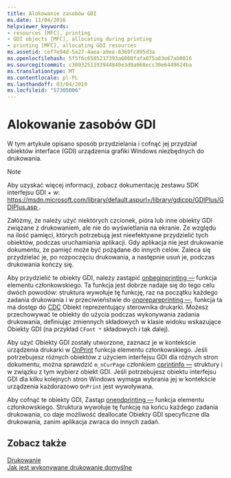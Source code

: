 ```yaml
---
title: Alokowanie zasobów GDI
ms.date: 11/04/2016
helpviewer_keywords:
- resources [MFC], printing
- GDI objects [MFC], allocating during printing
- printing [MFC], allocating GDI resources
ms.assetid: cef7e94d-5a27-4aea-a9ee-8369fc895d3a
ms.openlocfilehash: 5f5f6c6585217393a6008fafa875a83e67ab8016
ms.sourcegitcommit: c3093251193944840e3d0a068ecc30e6449624ba
ms.translationtype: MT
ms.contentlocale: pl-PL
ms.lasthandoff: 03/04/2019
ms.locfileid: "57305006"
---
```

# <a name="allocating-gdi-resources"></a>Alokowanie zasobów GDI

W tym artykule opisano sposób przydzielania i cofnąć jej przydział obiektów interface (GDI) urządzenia grafiki Windows niezbędnych do drukowania.

> [!NOTE]
>  Aby uzyskać więcej informacji, zobacz dokumentację zestawu SDK interfejsu GDI + w: [ https://msdn.microsoft.com/library/default.aspurl=/library/gdicpp/GDIPlus/GDIPlus.asp ](https://msdn.microsoft.com/library/default.aspurl=/library/gdicpp/gdiplus/gdiplus.asp).

Załóżmy, że należy użyć niektórych czcionek, pióra lub inne obiekty GDI związane z drukowaniem, ale nie do wyświetlania na ekranie. Ze względu na ilość pamięci, których potrzebują jest nieefektywne przydzielić tych obiektów, podczas uruchamiania aplikacji. Gdy aplikacja nie jest drukowanie dokumentu, że pamięć może być pożądane do innych celów. Zaleca się przydzielać je, po rozpoczęciu drukowania, a następnie usuń je, podczas drukowania kończy się.

Aby przydzielić te obiekty GDI, należy zastąpić [onbeginprinting —](../mfc/reference/cview-class.md#onbeginprinting) funkcja elementu członkowskiego. Ta funkcja jest dobrze nadaje się do tego celu dwóch powodów: struktura wywołuje tę funkcję, raz na początku każdego zadania drukowania i w przeciwieństwie do [onprepareprinting —](../mfc/reference/cview-class.md#onprepareprinting), funkcja ta ma dostęp do [CDC](../mfc/reference/cdc-class.md) Obiekt reprezentujący sterownika drukarki. Możesz przechowywać te obiekty do użycia podczas wykonywania zadania drukowania, definiując zmiennych składowych w klasie widoku wskazujące Obiekty GDI (na przykład `CFont *` składowych i tak dalej).

Aby użyć Obiekty GDI zostały utworzone, zaznacz je w kontekście urządzenia drukarki w [OnPrint](../mfc/reference/cview-class.md#onprint) funkcja elementu członkowskiego. Jeśli potrzebujesz różnych obiektów z użyciem interfejsu GDI dla różnych stron dokumentu, można sprawdzić `m_nCurPage` członkiem [cprintinfo —](../mfc/reference/cprintinfo-structure.md) struktury i w związku z tym wybierz obiekt GDI. Jeśli potrzebujesz obiektu interfejsu GDI dla kilku kolejnych stron Windows wymaga wybrania jej w kontekście urządzenia każdorazowo `OnPrint` jest wywoływana.

Aby cofnąć te obiekty GDI, Zastąp [onendprinting —](../mfc/reference/cview-class.md#onendprinting) funkcja elementu członkowskiego. Struktura wywołuje tę funkcję na końcu każdego zadania drukowania, co daje możliwość deallocate Obiekty GDI specyficzne dla drukowania, zanim aplikacja zwraca do innych zadań.

## <a name="see-also"></a>Zobacz także

[Drukowanie](../mfc/printing.md)<br/>
[Jak jest wykonywane drukowanie domyślne](../mfc/how-default-printing-is-done.md)
